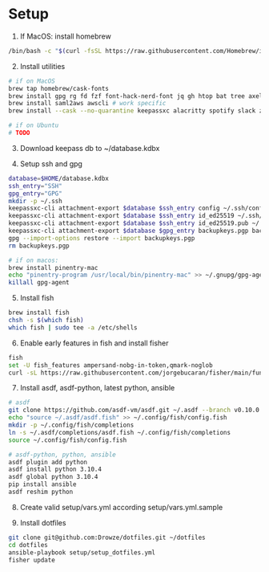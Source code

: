 # Setup

1. If MacOS: install homebrew
```bash
/bin/bash -c "$(curl -fsSL https://raw.githubusercontent.com/Homebrew/install/master/install.sh)"
```

2. Install utilities
```bash
# if on MacOS
brew tap homebrew/cask-fonts
brew install gpg rg fd fzf font-hack-nerd-font jq gh htop bat tree axel tig wget nvim
brew install saml2aws awscli # work specific
brew install --cask --no-quarantine keepassxc alacritty spotify slack zoom rectangle alt-tab vscodium docker via

# if on Ubuntu
# TODO
```

3. Download keepass db to ~/database.kdbx

4. Setup ssh and gpg
```bash
database=$HOME/database.kdbx
ssh_entry="SSH"
gpg_entry="GPG"
mkdir -p ~/.ssh
keepassxc-cli attachment-export $database $ssh_entry config ~/.ssh/config
keepassxc-cli attachment-export $database $ssh_entry id_ed25519 ~/.ssh/id_ed25519
keepassxc-cli attachment-export $database $ssh_entry id_ed25519.pub ~/.ssh/id_ed25519.pub
keepassxc-cli attachment-export $database $gpg_entry backupkeys.pgp backupkeys.pgp
gpg --import-options restore --import backupkeys.pgp
rm backupkeys.pgp

# if on macos:
brew install pinentry-mac
echo "pinentry-program /usr/local/bin/pinentry-mac" >> ~/.gnupg/gpg-agent.conf
killall gpg-agent
```

5. Install fish
```bash
brew install fish
chsh -s $(which fish)
which fish | sudo tee -a /etc/shells
```

6. Enable early features in fish and install fisher
```bash
fish
set -U fish_features ampersand-nobg-in-token,qmark-noglob
curl -sL https://raw.githubusercontent.com/jorgebucaran/fisher/main/functions/fisher.fish | source && fisher install jorgebucaran/fisher
```

7. Install asdf, asdf-python, latest python, ansible
```bash
# asdf
git clone https://github.com/asdf-vm/asdf.git ~/.asdf --branch v0.10.0
echo "source ~/.asdf/asdf.fish" >> ~/.config/fish/config.fish
mkdir -p ~/.config/fish/completions
ln -s ~/.asdf/completions/asdf.fish ~/.config/fish/completions
source ~/.config/fish/config.fish

# asdf-python, python, ansible
asdf plugin add python
asdf install python 3.10.4
asdf global python 3.10.4
pip install ansible
asdf reshim python
```

8. Create valid setup/vars.yml according setup/vars.yml.sample

9. Install dotfiles
```bash
git clone git@github.com:Drowze/dotfiles.git ~/dotfiles
cd dotfiles
ansible-playbook setup/setup_dotfiles.yml
fisher update
```

